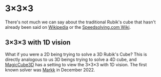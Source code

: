 # 3×3×3

There's not much we can say about the traditional Rubik's cube that hasn't already been said on [Wikipedia](https://en.wikipedia.org/wiki/Rubik%27s_Cube) or the [Speedsolving.com Wiki](https://www.speedsolving.com/wiki/index.php?title=Rubik%27s_cube_(puzzle_type)).

## 3×3×3 with 1D vision

What if you were a 2D being trying to solve a 3D Rubik's Cube? This is directly analogous to us 3D beings trying to solve a 4D cube, and [MagicCube3D](https://github.com/rzhao271/MC3D/) has a setting to view the 3×3×3 with 1D vision. The first known solver was [Markk](https://hypercubing.xyz/leaderboards/solvers/markk/) in December 2022.
